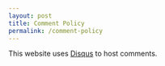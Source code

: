```yaml
---
layout: post
title: Comment Policy
permalink: /comment-policy
---
```


This website uses [Disqus](https://disqus.com/) to host comments. 

